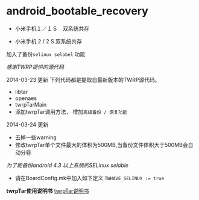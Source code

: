 android_bootable_recovery
=========================
- 小米手机１／１Ｓ　双系统共存

- 小米手机 2 / 2 S 双系统共存

加入了备份`selinux selabel` 功能

*感谢TWRP提供的源代码*

2014-03-23 更新
下列代码都是提取自最新版本的TWRP源代码。
  - libtar 
  - openaes 
  - twrpTarMain 
  - 添加twrpTar调用方法， 增加`高级备份 / 恢复功能`
 
2014-03-24 更新
  - 去掉一些warning 
  - 修改twrpTar单个文件最大的体积为500MB,当备份文件体积大于500MB会自动分卷



*为了能备份android 4.3 以上系统的SELinux selable*
- 请在BoardConfig.mk中加入如下定义
  `TWHAVE_SELINUX := true`

**twrpTar使用说明书**
[twrpTar说明书](twrpTarMain/README.md)
